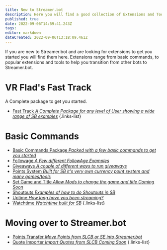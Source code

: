 ```yaml
---
title: New to Streamer.bot
description: Here you will find a good collection of Extensions and Tools, for users that are new to Streamer.bot.
published: true
date: 2022-09-06T14:59:41.243Z
tags: 
editor: markdown
dateCreated: 2022-09-06T13:18:09.461Z
---
```


If you are new to Streamer.bot and are looking for extensions to get you started you will find them here. Extensions range from basic commands, to popular extensions and tools to help you transition from other bots to Streamer.bot. 

# VR Flad's Fast Track
A Complete package to get you started.
- [Fast Track *A Complete Package for any level of User showing a wide range of SB examples*](https://vrflad.com/fasttrack/)
{.links-list}

# Basic Commands
- [Basic Commands Package *Packed with a few basic commands to get you started*](/extensions/basic-commands-package)
- [Followage *A Few different FollowAge Examples*](/extensions/followage-command.md)
- [Giveaways *A couple of different ways to run giveaways*](/extensions/giveaways.md)
- [Points System *Built for SB it's very own currency point system and many games/tools*](/en/extensions/points-system/points-system-links)
- [Set Game and Title *Allow Mods to change the game and title* *Coming Soon*]()
- [Shoutouts *Examples of how to do Shoutouts in SB*](/extensions/shoutouts/shoutout-examples)
- [Uptime *How long have you been streaming?*](/extensions/uptime.md)
- [Watchtime *Watchtime built for SB*](/extensions/watchtime)
{.links-list}

# Moving over to Streamer.bot
- [Points Transfer *Move Points from SLCB or SE into Streamer.bot*](/extensions/points-system/points-system-points-transfer)
- [Quote Importer *Import Quotes from SLCB* *Coming Soon*]()
{.links-list}